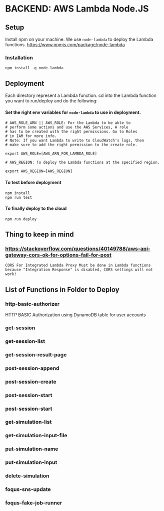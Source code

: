 # BACKEND: AWS Lambda Node.JS

## Setup
Install npm on your machine. We use ```node-lambda``` to deploy the Lambda functions. https://www.npmjs.com/package/node-lambda

### Installation
```
npm install -g node-lambda
```

## Deployment
Each directory represent a Lambda function. cd into the Lambda function you want to run/deploy and do the following:

#### Set the right env variables for ```node-lambda``` to use in deployment.

```
# AWS_ROLE_ARN || AWS_ROLE: For the Lambda to be able to 
# perform some actions and use the AWS Services, A role
# has to be created with the right permissions. Go to Roles
# in IAM for more info.
# Note: If you want Lambda to write to CloudWatch's logs, then
# make sure to add the right permission to the create role.

export AWS_ROLE=[AWS_ARN_FOR_LAMBDA_ROLE]
```
```
# AWS_REGION: To deploy the Lambda functions at the specified region.

export AWS_REGION=[AWS_REGION]
```

#### To test before deployment
```
npm install
npm run test
```

#### To finally deploy to the cloud
```
npm run deploy
```

## Thing to keep in mind
### https://stackoverflow.com/questions/40149788/aws-api-gateway-cors-ok-for-options-fail-for-post
```
CORS For Integrated Lambda Proxy Must be done in Lambda functions
because "Integration Response" is disabled, CORS settings will not work!
```

## List of Functions in Folder to Deploy
### http-basic-authorizer
HTTP BASIC Authorization using DynamoDB table for user accounts
### get-session
### get-session-list
### get-session-result-page
### post-session-append
### post-session-create
### post-session-start
### post-session-start
### get-simulation-list
### get-simulation-input-file
### put-simulation-name
### put-simulation-input
### delete-simulation
### foqus-sns-update
### foqus-fake-job-runner
